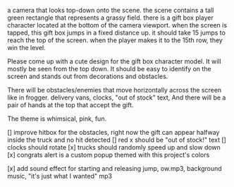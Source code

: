  a camera that looks top-down onto the scene. the scene contains a tall green rectangle that represents a grassy field. there is a gift box player character located at the bottom of the camera viewport. when the screen is tapped, this gift box jumps in a fixed distance up. it should take 15 jumps to reach the top of the screen. when the player makes it to the 15th row, they win the level. 

Please come up with a cute design for the gift box character model. It will mostly be seen from the top down. It should be easy to identify on the screen and stands out from decorations and obstacles.

There will be obstacles/enemies that move horizontally across the screen like in frogger. delivery vans, clocks, "out of stock" text, And there will be a pair of hands at the top that accept the gift.

The theme is whimsical, pink, fun. 

[] improve hitbox for the obstacles, right now the gift can appear halfway inside the truck and no hit detected
[] red x should be "out of stock!" text
[] clocks should rotate
[x] trucks should randomly speed up and slow down
[x] congrats alert is a custom popup themed with this project's colors

[x] add sound effect for starting and releasing jump, ow.mp3, background music, "it's just what I wanted" mp3